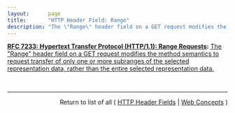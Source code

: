 ```yaml
---
layout:      page
title:       "HTTP Header Field: Range"
description: "The \"Range\" header field on a GET request modifies the method semantics to request transfer of only one or more subranges of the selected representation data, rather than the entire selected representation data."
---
```


**[RFC 7233: Hypertext Transfer Protocol (HTTP/1.1): Range Requests](/specs/IETF/RFC/7233 "The Hypertext Transfer Protocol (HTTP) is an application-level protocol for distributed, collaborative, hypertext information systems. This document defines range requests and the rules for constructing and combining responses to those requests."):** [The "Range" header field on a GET request modifies the method semantics to request transfer of only one or more subranges of the selected representation data, rather than the entire selected representation data.](http://tools.ietf.org/html/rfc7233#section-3.1 "Read documentation for HTTP Header Field &#34;Range&#34;")

<br/>
<hr/>

<p style="text-align: right">Return to list of all ( <a href="../http-headers">HTTP Header Fields</a> | <a href="../">Web Concepts</a> )</p>